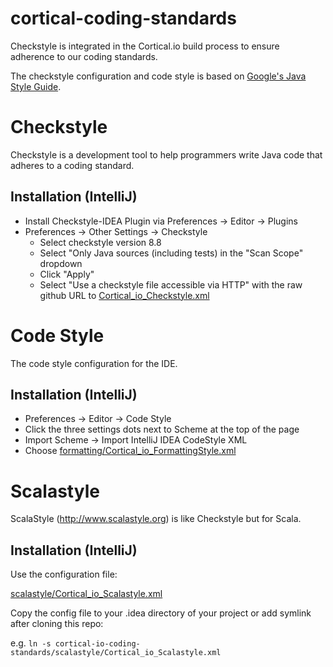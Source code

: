 # cortical-coding-standards

Checkstyle is integrated in the Cortical.io build process to ensure adherence to our coding standards. 

The checkstyle configuration and code style is based on [Google's Java Style Guide](https://google.github.io/styleguide/javaguide.html).

# Checkstyle

Checkstyle is a development tool to help programmers write Java code that adheres to a coding standard.

## Installation (IntelliJ)

* Install Checkstyle-IDEA Plugin via Preferences → Editor → Plugins
* Preferences → Other Settings → Checkstyle
  * Select checkstyle version 8.8
  * Select "Only Java sources (including tests) in the "Scan Scope" dropdown
  * Click "Apply"
  * Select "Use a checkstyle file accessible via HTTP" with the raw github URL to [Cortical_io_Checkstyle.xml](https://raw.githubusercontent.com/cortical-io/cortical-io-coding-standards/master/checkstyle/Cortical_io_Checkstyle.xml)

# Code Style

The code style configuration for the IDE. 

## Installation (IntelliJ)

* Preferences → Editor → Code Style
* Click the three settings dots next to Scheme at the top of the page
* Import Scheme → Import IntelliJ IDEA CodeStyle XML
* Choose [formatting/Cortical_io_FormattingStyle.xml](formatting/Cortical_io_FormattingStyle.xml)

# Scalastyle

ScalaStyle (http://www.scalastyle.org) is like Checkstyle but for Scala.

## Installation (IntelliJ)

Use the configuration file:

[scalastyle/Cortical_io_Scalastyle.xml](scalastyle/Cortical_io_Scalastyle.xml)

Copy the config file to your .idea directory of your project or add symlink after cloning this repo:

e.g. `ln -s cortical-io-coding-standards/scalastyle/Cortical_io_Scalastyle.xml`
